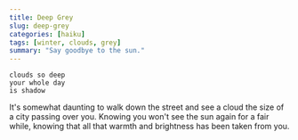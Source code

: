 ```yaml
---
title: Deep Grey
slug: deep-grey
categories: [haiku]
tags: [winter, clouds, grey]
summary: "Say goodbye to the sun."
---
```


```
clouds so deep
your whole day
is shadow
```

It's somewhat daunting to walk down the street and see a cloud the size of a city passing over you.
Knowing you won't see the sun again for a fair while, knowing that all that warmth and brightness has been taken from you.
